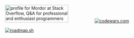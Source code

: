 
   
<a href="https://stackoverflow.com/users/19511737/mordor"><img src="https://stackoverflow.com/users/flair/19511737.png" width="208" height="58" alt="profile for Mordor at Stack Overflow, Q&amp;A for professional and enthusiast programmers" title="profile for Mordor at Stack Overflow, Q&amp;A for professional and enthusiast programmers"></a> &nbsp;&nbsp;&nbsp;&nbsp;&nbsp;&nbsp;&nbsp;&nbsp;&nbsp;&nbsp;&nbsp;&nbsp;&nbsp;&nbsp;&nbsp;&nbsp;&nbsp;&nbsp;&nbsp;&nbsp;&nbsp;[![codewars.com](https://www.codewars.com/users/Mordorrr/badges/large)](https://www.codewars.com/users/Mordorrr/) 

[![roadmap.sh](https://api.roadmap.sh/v1-badge/tall/6463fba1410780a6d9b65277?variant=dark)](https://roadmap.sh)


